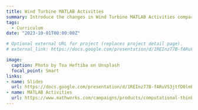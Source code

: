 ```yaml
---
title: Wind Turbine MATLAB Activities
summary: Introduce the changes in Wind Turbine MATLAB Activities compared to that in Water Filter.
tags:
  - Curriculum
date: "2023-10-01T00:00:00Z"

# Optional external URL for project (replaces project detail page).
# external_link: https://docs.google.com/presentation/d/1REInz77B-fARuV53jtfD0lmEr52I0vUo/edit#slide=id.g28cd11fdc44_1_365

image:
  caption: Photo by Toa Heftiba on Unsplash
  focal_point: Smart
links:
- name: Slides
  url: https://docs.google.com/presentation/d/1REInz77B-fARuV53jtfD0lmEr52I0vUo/edit#slide=id.g28cd11fdc44_1_365
- name: MATLAB Activities
  url: https://www.mathworks.com/campaigns/products/computational-thinking-examples.html#
---
```

